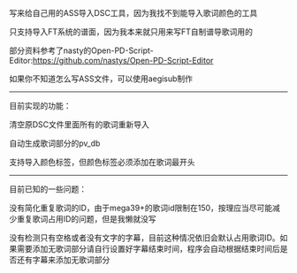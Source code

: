 写来给自己用的ASS导入DSC工具，因为我找不到能导入歌词颜色的工具

只支持导入FT系统的谱面，因为我本来就只用来写FT自制谱导歌词用的

部分资料参考了nasty的Open-PD-Script-Editor:https://github.com/nastys/Open-PD-Script-Editor

如果你不知道怎么写ASS文件，可以使用aegisub制作

------------------------------------------

目前实现的功能：

清空原DSC文件里面所有的歌词重新导入

自动生成歌词部分的pv_db

支持导入颜色标签，但颜色标签必须添加在歌词最开头

------------------------------------------

目前已知的一些问题：

没有简化重复歌词的ID，由于mega39+的歌词id限制在150，按理应当尽可能减少重复歌词占用ID的问题，但是我懒就没写

没有检测只有空格或者没有文字的字幕，目前这种情况依旧会默认占用歌词ID。如果需要添加无歌词部分请自行设置好字幕结束时间，程序会自动根据结束时间后是否还有字幕来添加无歌词部分


